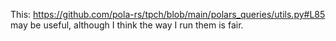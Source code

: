 This: https://github.com/pola-rs/tpch/blob/main/polars_queries/utils.py#L85 may be useful, although I think the way I run them is fair.